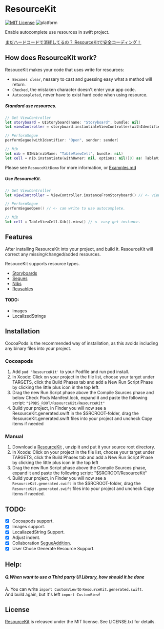 # ResourceKit
[![MIT License](http://img.shields.io/badge/license-MIT-blue.svg?style=flat)](LICENSE)
![platform](https://cocoapod-badges.herokuapp.com/p/ResourceKit/badge.png)


Enable autocomplete use resources in swift project.

[まだハードコードで消耗してるの？ ResourceKitで安全コーディング！](http://qiita.com/bannzai/items/e9bf5904940fb1ed5082)

## How does ResourceKit work?
ResouceKit makes your code that uses write for resources:
 - `Becomes clear`, nessary to cast and guessing easy what a method will return.
 - `Checked`, the mistaken character doesn't enter your app code.
 - `Autocompleted`, never have to exist hard code when using resource.

##### Standard use resources.

```swift
// Get ViewController
let storyboard = UIStoryboard(name: "Storyboard", bundle: nil)
let viewController = storyboard.instantiateViewController(withIdentifier: "XXXX") as! ViewController

// PerformSegue
performSegue(withIdentifier: "Open", sender: sender)

// Nib
let nib = UINib(nibName: "TableViewCell", bundle: nil)
let cell = nib.instantiate(withOwner: nil, options: nil)[0] as! TableViewCell
```
Please see `ResouceKitDemo` for more information, or [Examples.md](https://github.com/bannzai/ResourceKit/blob/master/Documents/Examples.md)

##### Use ResourceKit.
```swift
// Get ViewController
let viewController = ViewController.instanceFromStoryboard() // <- viewController is ViewController class.

// PerformSegue
performSegueOpen() // <- can write to use autocomplete.

// Nib
let cell = TableViewCell.Xib().view() // <- easy get instance.
```


## Features

After installing ResourceKit into your project, and build it.
ResourceKit will correct any missing/changed/added resources.

ResouceKit supports resource types.
 - [Storyboards](https://github.com/bannzai/ResourceKit/blob/master/Documents/Examples.md#viewcontroller-from-storyboard)
 - [Segues](https://github.com/bannzai/ResourceKit/blob/master/Documents/Examples.md#use-segue-any-uiviewcontroller-sub-class)
 - [Nibs](https://github.com/bannzai/ResourceKit/blob/master/Documents/Examples.md#nib)
 - [Reusables](https://github.com/bannzai/ResourceKit/blob/master/Documents/Examples.md#reusalbes)

 #### TODO:
 - Images
 - LocalizedStrings

## Installation
CocoaPods is the recommended way of installation, as this avoids including any binary files into your project.

### Cocoapods
1. Add `pod 'ResourceKit'` to your Podfile and run pod install.
2. In Xcode: Click on your project in the file list, choose your target under TARGETS, click the Build Phases tab and add a New Run Script Phase by clicking the little plus icon in the top left.
3. Drag the new Run Script phase above the Compile Sources phase and below Check Pods Manifest.lock, expand it and paste the following script: ``"$PODS_ROOT/ResourceKit/ResourceKit"``
4. Build your project, in Finder you will now see a ResourceKit.generated.swift in the $SRCROOT-folder, drag the ResourceKit.generated.swift files into your project and uncheck Copy items if needed

### Manual
1. Download a [ResourceKit](https://github.com/bannzai/ResourceKit/releases/) , unzip it and put it your source root directory.
2. In Xcode: Click on your project in the file list, choose your target under TARGETS, click the Build Phases tab and add a New Run Script Phase by clicking the little plus icon in the top left
3. Drag the new Run Script phase above the Compile Sources phase, expand it and paste the following script: "$SRCROOT/ResourceKit"
4. Build your project, in Finder you will now see a `ResourceKit.generated.swift` in the $SRCROOT-folder, drag the `ResourceKit.generated.swift` files into your project and uncheck Copy items if needed.

## TODO:
 - [x] Cocoapods support.  
 - [x] Images support.  
 - [x] LocaliazedString Support.  
 - [x] Adjust indent.
 - [x] Collaboration [SegueAddition](https://github.com/bannzai/SegueAddition).
 - [x] User Chose Generate Resource Support.  

## Help:
##### Q.When want to use a Third party UI Library, how should it be done  
A. You can write `import CustomView` to `ResourceKit.generated.swift`.  
And build again, but It's left `import CustomView`!



## License
[ResourceKit](https://github.com/bannzai/ResourceKit) is released under the MIT license. See LICENSE.txt for details.

